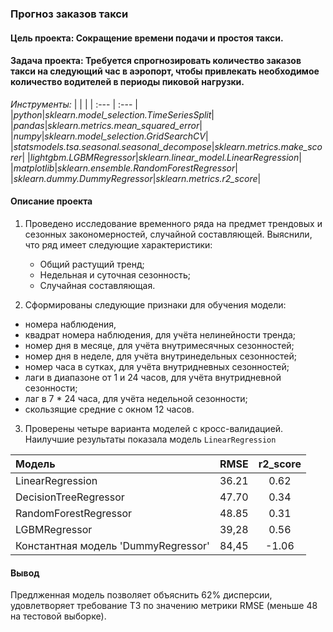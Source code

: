 ### Прогноз заказов такси
####  Цель проекта: Сокращение времени подачи и простоя такси.
####  Задача проекта: Требуется спрогнозировать количество заказов такси на следующий час в аэропорт, чтобы привлекать необходимое количество водителей в периоды пиковой нагрузки.

*Инструменты:* 
|  |  |
| :---         |     :---     |
|*python*|*sklearn.model_selection.TimeSeriesSplit*|
|*pandas*|*sklearn.metrics.mean_squared_error*|
|*numpy*|*sklearn.model_selection.GridSearchCV*|
|*statsmodels.tsa.seasonal.seasonal_decompose*|*sklearn.metrics.make_scorer*|
|*lightgbm.LGBMRegressor*|*sklearn.linear_model.LinearRegression*|
|*matplotlib*|*sklearn.ensemble.RandomForestRegressor*|
|*sklearn.dummy.DummyRegressor*|*sklearn.metrics.r2_score*|

#### Описание проекта

1. Проведено исследование временного ряда на предмет трендовых и сезонных закономерностей, случайной составляющей. Выяснили, что ряд имеет следующие характеристики:

   + Общий растущий тренд;
   + Недельная и суточная сезонность;
   + Случайная составляющая.

2. Сформированы следующие признаки для обучения модели:
 + номера наблюдения,
 + квадрат номера наблюдения, для учёта нелинейности тренда;
 + номер дня в месяце, для учёта внутримесячных сезонностей;
 + номер дня в неделе, для учёта внутринедельных сезонностей;
 + номер часа в сутках, для учёта внутридневных сезонностей;
 + лаги в диапазоне от 1 и 24 часов, для учёта внутридневной сезонности;
 + лаг в 7 * 24 часа, для учёта недельной сезонности;
 + скользящие средние с окном 12 часов.

3. Проверены четыре варианта моделей с кросс-валидацией.
Наилучшие результаты показала модель `LinearRegression`

| Модель | RMSE | r2_score |
| :---         |     :---:      |     :---:      |
| LinearRegression                   |       36.21     |      0.62        |
| DecisionTreeRegressor              |       47.70     |      0.34        |
| RandomForestRegressor              |       48.85     |      0.31        |
| LGBMRegressor                      |       39,28     |      0.56        |
| Константная модель 'DummyRegressor'|       84,45     |      -1.06       |


#### Вывод

Предлженная модель позволяет объяснить 62% дисперсии, удовлетворяет требование ТЗ по значению метрики RMSE (меньше 48 на тестовой выборке).
